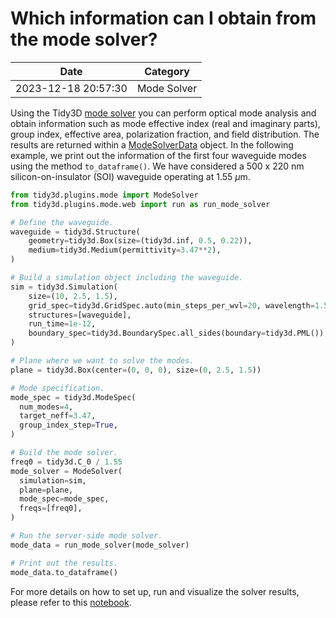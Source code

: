 # Which information can I obtain from the mode solver?

| Date       | Category    |
|------------|-------------|
| 2023-12-18 20:57:30 | Mode Solver |


Using the Tidy3D <a target="_blank" rel="noopener" href="https://docs.flexcompute.com/projects/tidy3d/en/latest/_autosummary/tidy3d.plugins.mode.ModeSolver.html#tidy3d.plugins.mode.ModeSolver">mode solver</a> you can perform optical mode analysis and obtain information such as mode effective index (real and imaginary parts), group index, effective area, polarization fraction, and field distribution. The results are returned within a <a target="_blank" rel="noopener" href="https://docs.flexcompute.com/projects/tidy3d/en/latest/_autosummary/tidy3d.plugins.mode.ModeSolverData.html#tidy3d.plugins.mode.ModeSolverData">ModeSolverData</a> object. In the following example, we print out the information of the first four waveguide modes using the method <code>to_dataframe()</code>. We have considered a 500 x 220 nm silicon-on-insulator (SOI) waveguide operating at 1.55 $\mu$m.

 



```python
from tidy3d.plugins.mode import ModeSolver
from tidy3d.plugins.mode.web import run as run_mode_solver

# Define the waveguide.
waveguide = tidy3d.Structure(
    geometry=tidy3d.Box(size=(tidy3d.inf, 0.5, 0.22)),
    medium=tidy3d.Medium(permittivity=3.47**2),
)

# Build a simulation object including the waveguide.
sim = tidy3d.Simulation(
    size=(10, 2.5, 1.5),
    grid_spec=tidy3d.GridSpec.auto(min_steps_per_wvl=20, wavelength=1.55),
    structures=[waveguide],
    run_time=1e-12,
    boundary_spec=tidy3d.BoundarySpec.all_sides(boundary=tidy3d.PML()),
)

# Plane where we want to solve the modes.
plane = tidy3d.Box(center=(0, 0, 0), size=(0, 2.5, 1.5))

# Mode specification.
mode_spec = tidy3d.ModeSpec(
  num_modes=4,
  target_neff=3.47,
  group_index_step=True,
)

# Build the mode solver.
freq0 = tidy3d.C_0 / 1.55
mode_solver = ModeSolver(
  simulation=sim,
  plane=plane,
  mode_spec=mode_spec,
  freqs=[freq0],
)

# Run the server-side mode solver.
mode_data = run_mode_solver(mode_solver)

# Print out the results.
mode_data.to_dataframe()

```



For more details on how to set up, run and visualize the solver results, please refer to this <a href="https://www.flexcompute.com/tidy3d/examples/notebooks/ModeSolver/">notebook</a>.